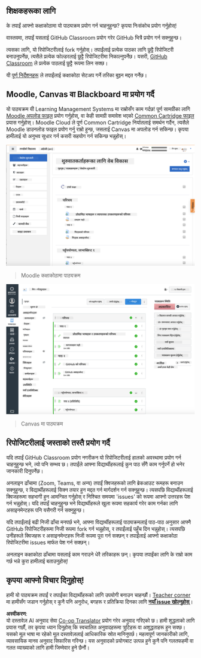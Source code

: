 <!--
CO_OP_TRANSLATOR_METADATA:
{
  "original_hash": "75cb51f7ca9ea0b097ef4a1287e9290c",
  "translation_date": "2025-08-25T20:56:33+00:00",
  "source_file": "for-teachers.md",
  "language_code": "ne"
}
-->
## शिक्षकहरूका लागि

के तपाईं आफ्नो कक्षाकोठामा यो पाठ्यक्रम प्रयोग गर्न चाहनुहुन्छ? कृपया निःसंकोच प्रयोग गर्नुहोस्!

वास्तवमा, तपाईं यसलाई GitHub Classroom प्रयोग गरेर GitHub भित्रै प्रयोग गर्न सक्नुहुन्छ।

त्यसका लागि, यो रिपोजिटरीलाई fork गर्नुहोस्। तपाईंलाई प्रत्येक पाठका लागि छुट्टै रिपोजिटरी बनाउनुपर्नेछ, त्यसैले प्रत्येक फोल्डरलाई छुट्टै रिपोजिटरीमा निकाल्नुपर्नेछ। यसरी, [GitHub Classroom](https://classroom.github.com/classrooms) ले प्रत्येक पाठलाई छुट्टै रूपमा लिन सक्छ। 

यी [पूर्ण निर्देशनहरू](https://github.blog/2020-03-18-set-up-your-digital-classroom-with-github-classroom/) ले तपाईंलाई कक्षाकोठा सेटअप गर्ने तरिका बुझ्न मद्दत गर्नेछ।

## Moodle, Canvas वा Blackboard मा प्रयोग गर्दै

यो पाठ्यक्रम यी Learning Management Systems मा राम्रोसँग काम गर्दछ! पूर्ण सामग्रीका लागि [Moodle अपलोड फाइल](../../../../../../../teaching-files/webdev-moodle.mbz) प्रयोग गर्नुहोस्, वा केही सामग्री समावेश भएको [Common Cartridge फाइल](../../../../../../../teaching-files/webdev-common-cartridge.imscc) प्रयास गर्नुहोस्। Moodle Cloud ले पूर्ण Common Cartridge निर्यातलाई समर्थन गर्दैन, त्यसैले Moodle डाउनलोड फाइल प्रयोग गर्नु राम्रो हुन्छ, जसलाई Canvas मा अपलोड गर्न सकिन्छ। कृपया हामीलाई यो अनुभव सुधार गर्न कसरी सहयोग गर्न सकिन्छ भन्नुहोस्।

![Moodle](../../translated_images/moodle.94eb93d714a50cb2c97435b408017dee224348b61bc86203ffd43a4f4e57b95f.ne.png)
> Moodle कक्षाकोठामा पाठ्यक्रम

![Canvas](../../translated_images/canvas.fbd605ff8e5b8aff567d398528ce113db304446b90b9cad55c654de3fdfcda34.ne.png)
> Canvas मा पाठ्यक्रम

## रिपोजिटरीलाई जस्ताको तस्तै प्रयोग गर्दै

यदि तपाईं GitHub Classroom प्रयोग नगरीकन यो रिपोजिटरीलाई हालको अवस्थामा प्रयोग गर्न चाहनुहुन्छ भने, त्यो पनि सम्भव छ। तपाईंले आफ्ना विद्यार्थीहरूलाई कुन पाठ सँगै काम गर्नुपर्ने हो भनेर जानकारी दिनुपर्नेछ।

अनलाइन ढाँचामा (Zoom, Teams, वा अन्य) तपाईं क्विजहरूको लागि ब्रेकआउट रूमहरू बनाउन सक्नुहुन्छ, र विद्यार्थीहरूलाई सिक्न तयार हुन मद्दत गर्न मार्गदर्शन गर्न सक्नुहुन्छ। त्यसपछि विद्यार्थीहरूलाई क्विजहरूमा सहभागी हुन आमन्त्रित गर्नुहोस् र निश्चित समयमा 'issues' को रूपमा आफ्नो उत्तरहरू पेश गर्न भन्नुहोस्। यदि तपाईं चाहनुहुन्छ भने विद्यार्थीहरूले खुला रूपमा सहकार्य गरेर काम गर्नका लागि असाइनमेन्टहरू पनि यसैगरी गर्न सक्नुहुन्छ।

यदि तपाईंलाई बढी निजी ढाँचा मनपर्छ भने, आफ्ना विद्यार्थीहरूलाई पाठ्यक्रमलाई पाठ-पाठ अनुसार आफ्नै GitHub रिपोजिटरीहरूमा निजी रूपमा fork गर्न भन्नुहोस्, र तपाईंलाई पहुँच दिन भन्नुहोस्। त्यसपछि उनीहरूले क्विजहरू र असाइनमेन्टहरू निजी रूपमा पूरा गर्न सक्छन् र तपाईंलाई आफ्नो कक्षाकोठा रिपोजिटरीमा issues मार्फत पेश गर्न सक्छन्।

अनलाइन कक्षाकोठा ढाँचामा यसलाई काम गराउने धेरै तरिकाहरू छन्। कृपया तपाईंका लागि के राम्रो काम गर्छ भन्ने कुरा हामीलाई बताउनुहोस्!

## कृपया आफ्नो विचार दिनुहोस्!

हामी यो पाठ्यक्रम तपाईं र तपाईंका विद्यार्थीहरूको लागि उपयोगी बनाउन चाहन्छौं। [Teacher corner](https://github.com/microsoft/Web-Dev-For-Beginners/discussions/categories/teacher-corner) मा हामीसँग जडान गर्नुहोस् र कुनै पनि अनुरोध, बगहरू र प्रतिक्रिया दिनका लागि [**नयाँ issue खोल्नुहोस्**](https://github.com/microsoft/Web-Dev-For-Beginners/issues/new/choose)।

**अस्वीकरण**:  
यो दस्तावेज़ AI अनुवाद सेवा [Co-op Translator](https://github.com/Azure/co-op-translator) प्रयोग गरेर अनुवाद गरिएको छ। हामी शुद्धताको लागि प्रयास गर्छौं, तर कृपया ध्यान दिनुहोस् कि स्वचालित अनुवादहरूमा त्रुटिहरू वा अशुद्धताहरू हुन सक्छ। यसको मूल भाषा मा रहेको मूल दस्तावेज़लाई आधिकारिक स्रोत मानिनुपर्छ। महत्वपूर्ण जानकारीको लागि, व्यावसायिक मानव अनुवाद सिफारिस गरिन्छ। यस अनुवादको प्रयोगबाट उत्पन्न हुने कुनै पनि गलतफहमी वा गलत व्याख्याको लागि हामी जिम्मेवार हुने छैनौं।